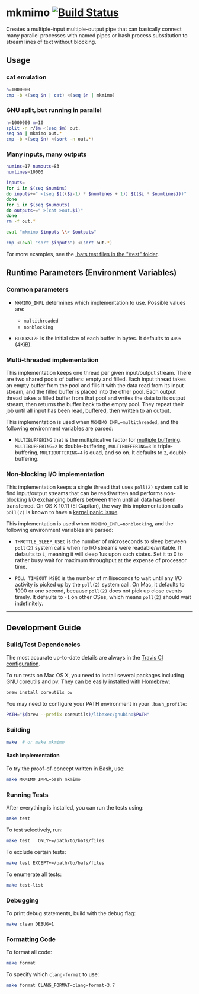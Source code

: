 mkmimo [![Build Status](https://travis-ci.org/netj/mkmimo.svg?branch=master)](https://travis-ci.org/netj/mkmimo)
======

Creates a multiple-input multiple-output pipe that can basically connect many parallel processes with named pipes or bash process substitution to stream lines of text without blocking.

## Usage

### cat emulation
```bash
n=1000000
cmp -b <(seq $n | cat) <(seq $n | mkmimo)
```

### GNU split, but running in parallel
```bash
n=1000000 m=10
split -n r/$m <(seq $m) out.
seq $n | mkmimo out.*
cmp -b <(seq $n) <(sort -n out.*)
```

### Many inputs, many outputs
```bash
numins=17 numouts=83
numlines=10000

inputs=
for i in $(seq $numins)
do inputs+=" <(seq $((($i-1) * $numlines + 1)) $(($i * $numlines)))"
done
for i in $(seq $numouts)
do outputs+=" >(cat >out.$i)"
done
rm -f out.*

eval "mkmimo $inputs \\> $outputs"

cmp <(eval "sort $inputs") <(sort out.*)
```

For more examples, see the [.bats test files in the "/test" folder](test).


## Runtime Parameters (Environment Variables)

### Common parameters

* `MKMIMO_IMPL` determines which implementation to use.
    Possible values are:

    * `multithreaded`
    * `nonblocking`

* `BLOCKSIZE` is the initial size of each buffer in bytes.
    It defaults to `4096` (4KiB).

### Multi-threaded implementation

This implementation keeps one thread per given input/output stream.
There are two shared pools of buffers: empty and filled.
Each input thread takes an empty buffer from the pool and fills it with the data read from its input stream, and the filled buffer is placed into the other pool.
Each output thread takes a filled buffer from that pool and writes the data to its output stream, then returns the buffer back to the empty pool.
They repeat their job until all input has been read, buffered, then written to an output.

This implementation is used when `MKMIMO_IMPL=multithreaded`, and the following environment variables are parsed:

* `MULTIBUFFERING` that is the multiplicative factor for [multiple buffering](https://en.wikipedia.org/wiki/Multiple_buffering).
    `MULTIBUFFERING=2` is double-buffering, `MULTIBUFFERING=3` is triple-buffering, `MULTIBUFFERING=4` is quad, and so on.
    It defaults to `2`, double-buffering.


### Non-blocking I/O implementation

This implementation keeps a single thread that uses `poll(2)` system call to find input/output streams that can be read/written and performs non-blocking I/O exchanging buffers between them until all data has been transferred.
On OS X 10.11 (El Capitan), the way this implementation calls `poll(2)` is known to have a [kernel panic issue](https://github.com/HazyResearch/deepdive/issues/522).

This implementation is used when `MKMIMO_IMPL=nonblocking`, and the following environment variables are parsed:

* `THROTTLE_SLEEP_USEC` is the number of microseconds to sleep between `poll(2)` system calls when no I/O streams were readable/writable.
    It defaults to `1`, meaning it will sleep 1us upon such states.
    Set it to 0 to rather busy wait for maximum throughput at the expense of processor time.

* `POLL_TIMEOUT_MSEC` is the number of milliseconds to wait until any I/O activity is picked up by the `poll(2)` system call.
    On Mac, it defaults to 1000 or one second, because `poll(2)` does not pick up close events timely.
    It defaults to `-1` on other OSes, which means `poll(2)` should wait indefinitely.

----

## Development Guide

### Build/Test Dependencies

The most accurate up-to-date details are always in the [Travis CI configuration](.travis.yml).

To run tests on Mac OS X, you need to install several packages including GNU coreutils and pv. They can be easily installed with [Homebrew](http://brew.sh):

```bash 
brew install coreutils pv
```

You may need to configure your PATH environment in your `.bash_profile`:

```bash 
PATH="$(brew --prefix coreutils)/libexec/gnubin:$PATH"
```

### Building

```bash
make  # or make mkmimo
```

#### Bash implementation

To try the proof-of-concept written in Bash, use:
```bash
make MKMIMO_IMPL=bash mkmimo
```

### Running Tests

After everything is installed, you can run the tests using:

```bash 
make test
```

To test selectively, run:

```bash
make test   ONLY+=/path/to/bats/files
```

To exclude certain tests:  

```bash
make test EXCEPT+=/path/to/bats/files
```

To enumerate all tests:

```bash
make test-list
```

### Debugging

To print debug statements, build with the debug flag:

```bash
make clean DEBUG=1
```

### Formatting Code

To format all code:

```bash
make format
```

To specify which `clang-format` to use:

```bash
make format CLANG_FORMAT=clang-format-3.7
```
